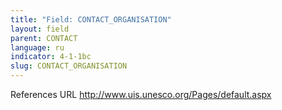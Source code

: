 ```yaml
---
title: "Field: CONTACT_ORGANISATION"
layout: field
parent: CONTACT
language: ru
indicator: 4-1-1bc
slug: CONTACT_ORGANISATION
---
```

References
URL
http://www.uis.unesco.org/Pages/default.aspx